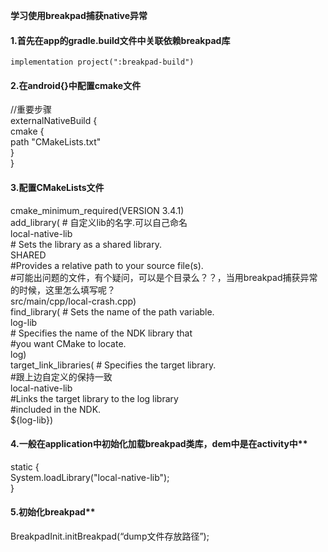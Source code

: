 **学习使用breakpad捕获native异常**  
#### 1.首先在app的gradle.build文件中关联依赖breakpad库  
    implementation project(":breakpad-build")  
#### 2.在android{}中配置cmake文件   
  //重要步骤  
    externalNativeBuild {  
        cmake {  
            path "CMakeLists.txt"  
        }  
    }  
#### 3.配置CMakeLists文件  
 cmake_minimum_required(VERSION 3.4.1)  
 add_library( # 自定义lib的名字.可以自己命名  
        local-native-lib  
        # Sets the library as a shared library.  
        SHARED  
        #Provides a relative path to your source file(s).  
        #可能出问题的文件，有个疑问，可以是个目录么？？，当用breakpad捕获异常的时候，这里怎么填写呢？  
        src/main/cpp/local-crash.cpp)  
 find_library( # Sets the name of the path variable.  
        log-lib  
        # Specifies the name of the NDK library that  
        #you want CMake to locate.  
        log)  
 target_link_libraries( # Specifies the target library.  
        #跟上边自定义的保持一致  
        local-native-lib  
        #Links the target library to the log library  
        #included in the NDK.  
        ${log-lib})  
#### 4.一般在application中初始化加载breakpad类库，dem中是在activity中**  
   static {  
        System.loadLibrary("local-native-lib");  
    }  
#### 5.初始化breakpad**  
 BreakpadInit.initBreakpad(“dump文件存放路径”);  
